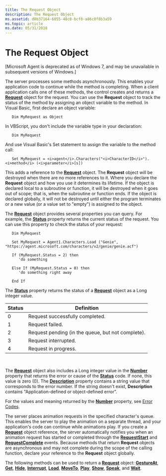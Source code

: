 ```yaml
---
title: The Request Object
description: The Request Object
ms.assetid: d8b37164-6855-48c0-bcf8-a86c0f8b3a59
ms.topic: article
ms.date: 05/31/2018
---
```


# The Request Object

\[Microsoft Agent is deprecated as of Windows 7, and may be unavailable in subsequent versions of Windows.\]

The server processes some methods asynchronously. This enables your application code to continue while the method is completing. When a client application calls one of these methods, the control creates and returns a [**Request**](https://docs.microsoft.com/windows/desktop/lwef/the-request-object) object for the request. You can use the **Request** object to track the status of the method by assigning an object variable to the method. In Visual Basic, first declare an object variable:


```
   Dim MyRequest as Object
```



In VBScript, you don't include the variable type in your declaration:


```
   Dim MyRequest
```



And use Visual Basic's Set statement to assign the variable to the method call:


```
   Set MyRequest = <i>agent</i>.Characters("<i>CharacterID</i>").<i>method</i> (<i>parameter</i>[s])
```



This adds a reference to the [**Request**](https://docs.microsoft.com/windows/desktop/lwef/the-request-object) object. The **Request** object will be destroyed when there are no more references to it. Where you declare the **Request** object and how you use it determines its lifetime. If the object is declared local to a subroutine or function, it will be destroyed when it goes out of scope; that is, when the subroutine or function ends. If the object is declared globally, it will not be destroyed until either the program terminates or a new value (or a value set to "empty") is assigned to the object.

The [**Request**](https://docs.microsoft.com/windows/desktop/lwef/the-request-object) object provides several properties you can query. For example, the [**Status**](status-property.md) property returns the current status of the request. You can use this property to check the status of your request:


```
   Dim MyRequest
   
   Set MyRequest = Agent1.Characters.Load ("Genie", "https://agent.microsoft.com/characters/v2/genie/genie.acf")

   If (MyRequest.Status = 2) then
      'do something

   Else If (MyRequest.Status = 0) then
      'do something right away

   End If
```



The [**Status**](status-property.md) property returns the status of a [**Request**](https://docs.microsoft.com/windows/desktop/lwef/the-request-object) object as a Long integer value.



| Status | Definition                                        |
|--------|---------------------------------------------------|
| 0      | Request successfully completed.                   |
| 1      | Request failed.                                   |
| 2      | Request pending (in the queue, but not complete). |
| 3      | Request interrupted.                              |
| 4      | Request in progress.                              |



 

The [**Request**](https://docs.microsoft.com/windows/desktop/lwef/the-request-object) object also includes a Long integer value in the [**Number**](https://www.bing.com/search?q=**Number**) property that returns the error or cause of the [**Status**](status-property.md) code. If none, this value is zero (0). The [**Description**](description-property.md) property contains a string value that corresponds to the error number. If the string doesn't exist, **Description** contains "Application-defined or object-defined error".

For the values and meaning returned by the [**Number**](https://www.bing.com/search?q=**Number**) property, see [Error Codes](microsoft-agent-error-codes.md).

The server places animation requests in the specified character's queue. This enables the server to play the animation on a separate thread, and your application's code can continue while animations play. If you create a [**Request**](https://docs.microsoft.com/windows/desktop/lwef/the-request-object) object reference, the server automatically notifies you when an animation request has started or completed through the [**RequestStart**](https://www.bing.com/search?q=**RequestStart**) and [**RequestComplete**](https://www.bing.com/search?q=**RequestComplete**) events. Because methods that return **Request** objects are asynchronous and may not complete during the scope of the calling function, declare your reference to the **Request** object globally.

The following methods can be used to return a [**Request**](https://docs.microsoft.com/windows/desktop/lwef/the-request-object) object: [**GestureAt**](gestureat-method.md), [**Get**](get-method.md), [**Hide**](hide-method.md), [**Interrupt**](interrupt-method.md), [**Load**](load-method.md), [**MoveTo**](moveto-method.md), [**Play**](play-method.md), [**Show**](show-method.md), [**Speak**](speak-method.md), and [**Wait**](https://www.bing.com/search?q=**Wait**).

 

 




